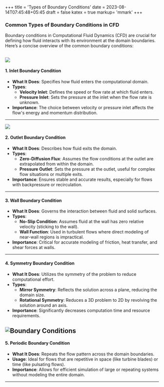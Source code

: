+++
title = 'Types of Boundary Conditions'
date = 2023-08-14T07:45:48+05:45
draft = false
katex =  true
markup=  'mmark'
+++


### Common Types of Boundary Conditions in CFD

Boundary conditions in Computational Fluid Dynamics (CFD) are crucial for defining how fluid interacts with its environment at the domain boundaries. Here’s a concise overview of the common boundary conditions:    

![](https://1.bp.blogspot.com/-5BiG1x4OxvA/Xl0eWBOGsJI/AAAAAAAALd4/-XtS7iOUTsoO9i_58jqKszbNXgVHHDtdwCLcBGAsYHQ/w625-h360/CFD_domian.jpg)
---

#### 1. **Inlet Boundary Condition**
- **What It Does**: Specifies how fluid enters the computational domain.
- **Types**:
  - **Velocity Inlet**: Defines the speed or flow rate at which fluid enters.
  - **Pressure Inlet**: Sets the pressure at the inlet when the flow rate is unknown.
- **Importance**: The choice between velocity or pressure inlet affects the flow's energy and momentum distribution.

---
![](https://doc.cfd.direct/notes/cfd-general-principles/img/index1969x.png)
#### 2. **Outlet Boundary Condition**
- **What It Does**: Describes how fluid exits the domain.
- **Types**:
  - **Zero-Diffusion Flux**: Assumes the flow conditions at the outlet are extrapolated from within the domain.
  - **Pressure Outlet**: Sets the pressure at the outlet, useful for complex flow situations or multiple exits.
- **Importance**: Ensures stable and accurate results, especially for flows with backpressure or recirculation.

---

#### 3. **Wall Boundary Condition**
- **What It Does**: Governs the interaction between fluid and solid surfaces.
- **Types**:
  - **No-Slip Condition**: Assumes fluid at the wall has zero relative velocity (sticking to the wall).
  - **Wall Function**: Used in turbulent flows where direct modeling of near-wall regions is impractical.
- **Importance**: Critical for accurate modeling of friction, heat transfer, and shear forces at walls.

---

#### 4. **Symmetry Boundary Condition**
- **What It Does**: Utilizes the symmetry of the problem to reduce computational effort.
- **Types**:
  - **Mirror Symmetry**: Reflects the solution across a plane, reducing the domain size.
  - **Rotational Symmetry**: Reduces a 3D problem to 2D by revolving the solution around an axis.
- **Importance**: Significantly decreases computation time and resource requirements.

![Boundary Conditions](https://www.researchgate.net/publication/334368577/figure/fig4/AS:779123110731777@1562768833416/Half-car-CFD-computational-domain-with-main-dimensions-and-boundary-conditions.png)
---

#### 5. **Periodic Boundary Condition**
- **What It Does**: Repeats the flow pattern across the domain boundaries.
- **Usage**: Ideal for flows that are repetitive in space (like turbine blades) or time (like pulsating flows).
- **Importance**: Allows for efficient simulation of large or repeating systems without modeling the entire domain.

---


